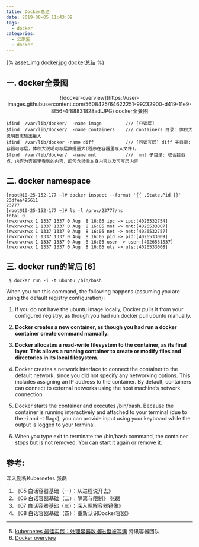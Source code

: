 ```yaml
---
title: Docker总结
date: 2019-08-05 11:43:09
tags: 
  - docker
categories:  
  - 云原生
  - docker
---
```


<p></p>
<!-- more -->

{% asset_img   docker.jpg   docker总结  %}


## 一. docker全景图
<div style="text-align: center;">
![docker-overview](https://user-images.githubusercontent.com/5608425/64622251-99232900-d419-11e9-8f56-4f88831828ad.JPG)  
docker全景图
</div>

```
$find  /var/lib/docker/  -name image         /// [只读层]
$find  /var/lib/docker/  -name containers    /// containers 目录: 体积大说明日志输出量大
$find  /var/lib/docker -name diff            /// [可读写层] diff 子目录: 容器可写层，体积大说明可写层数据量大(程序在容器里写入文件)。 
$find  /var/lib/docker/  -name mnt           ///  mnt 子目录: 联合挂载点，内容为容器里看到的内容，即包含镜像本身内容以及可写层内容
```

## 二. docker namespace
```
[root@10-25-152-177 ~]# docker inspect --format '{{ .State.Pid }}' 23dfea495611
23777
[root@10-25-152-177 ~]# ls -l /proc/23777/ns
total 0
lrwxrwxrwx 1 1337 1337 0 Aug  8 16:05 ipc -> ipc:[4026532754]
lrwxrwxrwx 1 1337 1337 0 Aug  8 16:05 mnt -> mnt:[4026533007]
lrwxrwxrwx 1 1337 1337 0 Aug  8 16:05 net -> net:[4026532757]
lrwxrwxrwx 1 1337 1337 0 Aug  8 16:05 pid -> pid:[4026533009]
lrwxrwxrwx 1 1337 1337 0 Aug  8 16:05 user -> user:[4026531837]
lrwxrwxrwx 1 1337 1337 0 Aug  8 16:05 uts -> uts:[4026533008]
```

## 三. docker run的背后 [6]
```
 $ docker run -i -t ubuntu /bin/bash
```

When you run this command, the following happens (assuming you are using the default registry configuration):

1. If you do not have the ubuntu image locally, Docker pulls it from your configured registry, as though you had run docker pull ubuntu manually.

2. **Docker creates a new container, as though you had run a docker container create command manually.**

3. **Docker allocates a read-write filesystem to the container, as its final layer. This allows a running container to create or modify files and directories in its local filesystem.**

4. Docker creates a network interface to connect the container to the default network, since you did not specify any networking options. This includes assigning an IP address to the container. By default, containers can connect to external networks using the host machine’s network connection.

5. Docker starts the container and executes /bin/bash. Because the container is running interactively and attached to your terminal (due to the -i and -t flags), you can provide input using your keyboard while the output is logged to your terminal.

6. When you type exit to terminate the /bin/bash command, the container stops but is not removed. You can start it again or remove it.


## 参考: 

深入剖析Kubernetes  张磊
1. 《05  白话容器基础（一）：从进程说开去》 
2. 《06  白话容器基础（二）：隔离与限制》 张磊
3. 《07  白话容器基础（三）：深入理解容器镜像》
4. 《08  白话容器基础（四）：重新认识Docker容器》

----

5. [kubernetes 最佳实践：处理容器数据磁盘被写满](https://tencentcloudcontainerteam.github.io/2019/06/08/kubernetes-best-practice-handle-disk-full/)  腾讯容器团队
6. [Docker overview](https://docs.docker.com/engine/docker-overview/)
